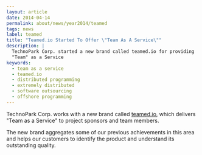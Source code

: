 ```yaml
---
layout: article
date: 2014-04-14
permalink: about/news/year2014/teamed
tags: news
label: teamed
title: "Teamed.io Started To Offer \"Team As A Service\""
description: |
  TechnoPark Corp. started a new brand called teamed.io for providing
  "Team" as a Service
keywords:
  - team as a service
  - teamed.io
  - distributed programming
  - extremely distributed
  - software outsourcing
  - offshore programming
---
```


TechnoPark Corp. works with a new brand called
[teamed.io](http://www.teamed.io), which delivers "Team as a Service"
to project sponsors and team members.

The new brand aggregates some of our previous achievements
in this area and helps our customers to
identify the product and understand its outstanding quality.
